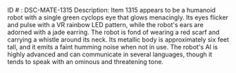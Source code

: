 ID # : DSC-MATE-1315
Description: Item 1315 appears to be a humanoid robot with a single green cyclops eye that glows menacingly. Its eyes flicker and pulse with a VR rainbow LED pattern, while the robot's ears are adorned with a jade earring. The robot is fond of wearing a red scarf and carrying a whistle around its neck. Its metallic body is approximately six feet tall, and it emits a faint humming noise when not in use. The robot's AI is highly advanced and can communicate in several languages, though it tends to speak with an ominous and threatening tone.